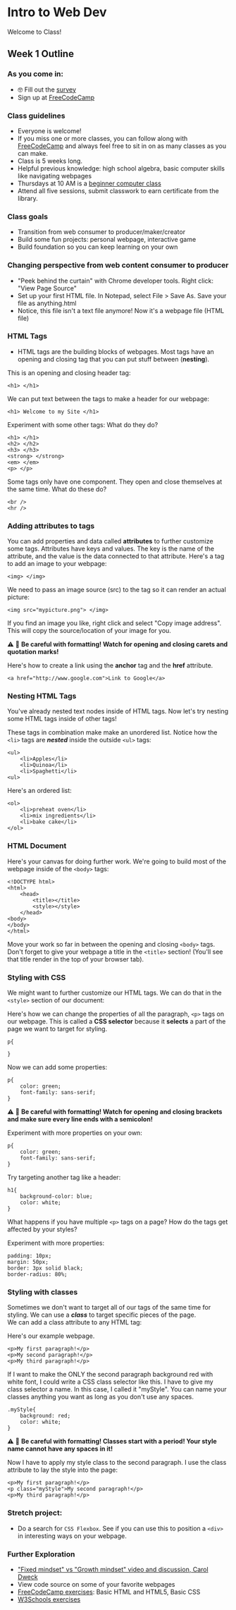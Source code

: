 # Intro to Web Dev

Welcome to Class!

## Week 1 Outline

### As you come in:
* 🤓 Fill out the [survey](https://goo.gl/forms/fF8ZhRA2XzmCBb9Y2)
* Sign up at [FreeCodeCamp](http://freecodecamp.org)

### Class guidelines
* Everyone is welcome!
* If you miss one or more classes, you can follow along with [FreeCodeCamp](http://freecodecamp.org) and always feel free to sit in on as many classes as you can make.  
* Class is 5 weeks long.  
* Helpful previous knowledge: high school algebra, basic computer skills like navigating webpages
* Thursdays at 10 AM is a [beginner computer class](https://www.berkeleypubliclibrary.org/events/beginner-computer-class-central-ec-0)  
* Attend all five sessions, submit classwork to earn certificate from the library.

### Class goals
* Transition from web consumer to producer/maker/creator
* Build some fun projects: personal webpage, interactive game
* Build foundation so you can keep learning on your own

### Changing perspective from web content consumer to producer
* "Peek behind the curtain" with Chrome developer tools.  Right click: "View Page Source"
* Set up your first HTML file.  In Notepad, select File > Save As.  Save your file as anything.html 
* Notice, this file isn't a text file anymore! Now it's a webpage file (HTML file)

### HTML Tags
* HTML tags are the building blocks of webpages.  Most tags have an opening and closing tag that you can put stuff between (**nesting**).

This is an opening and closing header tag:
```
<h1> </h1>
```

We can put text between the tags to make a header for our webpage:  
```
<h1> Welcome to my Site </h1>
```

Experiment with some other tags: What do they do?
```
<h1> </h1>
<h2> </h2>
<h3> </h3>
<strong> </strong>
<em> </em>
<p> </p>
```

Some tags only have one component. They open and close themselves at the same time. What do these do?
```
<br />
<hr />
```

### Adding attributes to tags
You can add properties and data called **attributes** to further customize some tags.  Attributes have keys and values.  The key is the name of the attribute, and the value is the data connected to that attribute. Here's a tag to add an image to your webpage:
```
<img> </img>
```

We need to pass an image source (src) to the tag so it can render an actual picture:

```
<img src="mypicture.png"> </img>
```

If you find an image you like, right click and select "Copy image address".  This will copy the source/location of your image for you.

⚠️ 🚨 **Be careful with formatting!  Watch for opening and closing carets and quotation marks!**

Here's how to create a link using the **anchor** tag and the **href** attribute.

```
<a href="http://www.google.com">Link to Google</a>
```

### Nesting HTML Tags
You've already nested text nodes inside of HTML tags.  Now let's try nesting some HTML tags inside of other tags!

These tags in combination make make an unordered list.  Notice how the ```<li>``` tags are ***nested*** inside the outside ```<ul>``` tags:
```
<ul>
    <li>Apples</li>
    <li>Quinoa</li>
    <li>Spaghetti</li>
<ul>
```

Here's an ordered list:
```
<ol>
    <li>preheat oven</li>
    <li>mix ingredients</li>
    <li>bake cake</li>
</ol>
```

### HTML Document
Here's your canvas for doing further work.  We're going to build most of the webpage inside of the ```<body>``` tags:
```
<!DOCTYPE html>
<html>
    <head>
        <title></title>
        <style></style>
    </head>
<body>
</body>
</html> 
```

Move your work so far in between the opening and closing ```<body>``` tags.  Don't forget to give your webpage a title in the ```<title>``` section!  (You'll see that title render in the top of your browser tab).

### Styling with CSS
We might want to further customize our HTML tags.  We can do that in the ```<style>``` section of our document:

Here's how we can change the properties of all the paragraph, ```<p>``` tags on our webpage.  This is called a **CSS selector** because it **selects** a part of the page we want to target for styling.

```
p{

}
```

Now we can add some properties:
```
p{
    color: green;
    font-family: sans-serif;
}
```

⚠️ 🚨 **Be careful with formatting!  Watch for opening and closing brackets and make sure every line ends with a semicolon!**

Experiment with more properties on your own:

```
p{
    color: green;
    font-family: sans-serif;
}
```

Try targeting another tag like a header:
```
h1{
    background-color: blue;
    color: white;
}
```

What happens if you have multiple ```<p>``` tags on a page?  How do the tags get affected by your styles?

Experiment with more properties:
```
padding: 10px;
margin: 50px;
border: 3px solid black;
border-radius: 80%;
```

### Styling with classes

Sometimes we don't want to target all of our tags of the same time for styling.  We can use a ***class*** to target specific pieces of the page.  
We can add a class attribute to any HTML tag:

Here's our example webpage.  
```
<p>My first paragraph!</p>
<p>My second paragraph!</p>
<p>My third paragraph!</p>

```

If I want to make the ONLY the second paragraph background red with white font, I could write a CSS class selector like this.  I have to give my class selector a name.  In this case, I called it "myStyle".  You can name your classes anything you want as long as you don't use any spaces.  

```
.myStyle{
    background: red;
    color: white;
}
```

⚠️ 🚨 **Be careful with formatting! Classes start with a period! Your style name cannot have any spaces in it!**

Now I have to apply my style class to the second paragraph.  I use the class attribute to lay the style into the page:

```
<p>My first paragraph!</p>
<p class="myStyle">My second paragraph!</p>
<p>My third paragraph!</p>

```

### Stretch project:
* Do a search for ```CSS Flexbox```.  See if you can use this to position a ```<div>``` in interesting ways on your webpage.


### Further Exploration
* ["Fixed mindset" vs "Growth mindset" video and discussion, Carol Dweck](https://www.ted.com/talks/carol_dweck_the_power_of_believing_that_you_can_improve)
 * View code source on some of your favorite webpages
 * [FreeCodeCamp exercises](https://www.freecodecamp.org): Basic HTML and HTML5, Basic CSS
* [W3Schools exercises](https://www.w3schools.com/html/exercise.asp?filename=exercise_attributes1)

